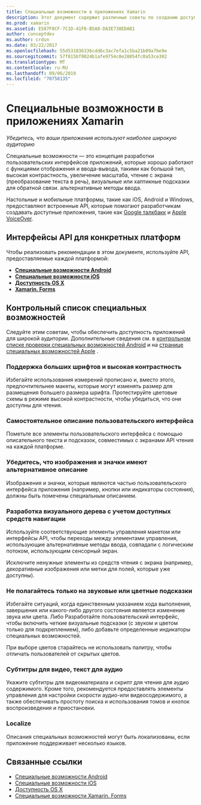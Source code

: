```yaml
---
title: Специальные возможности в приложениях Xamarin
description: Этот документ содержит различные советы по созданию доступных приложений. Например, он включает рекомендации по использованию больших шрифтов, высокой контрастности, интерфейсов с самоописанием и т. д.
ms.prod: xamarin
ms.assetid: E587F0CF-7C1D-41F8-B5A8-DA3E738EDA81
author: conceptdev
ms.author: crdun
ms.date: 03/22/2017
ms.openlocfilehash: 55d531036336cdd6c3ac7efa1c5ba21b09a7be9e
ms.sourcegitcommit: 57f815bf0024b1afe9754c0e28054fc0a53ce302
ms.translationtype: MT
ms.contentlocale: ru-RU
ms.lasthandoff: 09/06/2019
ms.locfileid: "70758135"
---
```

# <a name="accessibility-in-xamarin-apps"></a>Специальные возможности в приложениях Xamarin

_Убедитесь, что ваши приложения используют наиболее широкую аудиторию_

Специальные возможности — это концепция разработки пользовательских интерфейсов приложений, которые хорошо работают с функциями отображения и ввода-вывода, такими как большой тип, высокая контрастность, увеличение масштаба, чтение с экрана (преобразование текста в речь), визуальные или хаптикные подсказки для обратной связи. альтернативные методы ввода.

Настольные и мобильные платформы, такие как iOS, Android и Windows, предоставляют встроенные API, которые помогают разработчикам создавать доступные приложения, такие как [Google талкбакк](https://play.google.com/store/apps/details?id=com.google.android.marvin.talkback) и [Apple VoiceOver](http://www.apple.com/accessibility/ios/voiceover/).

## <a name="platform-specific-apis"></a>Интерфейсы API для конкретных платформ

Чтобы реализовать рекомендации в этом документе, используйте API, предоставляемые каждой платформой:

- [**Специальные возможности Android**](~/android/app-fundamentals/accessibility.md)
- [**Специальные возможности iOS**](~/ios/app-fundamentals/accessibility.md)
- [**Доступность OS X**](~/mac/app-fundamentals/accessibility.md)
- [**Xamarin. Forms**](~/xamarin-forms/app-fundamentals/accessibility/index.md)

<a name="checklist" />

## <a name="accessibility-checklist"></a>Контрольный список специальных возможностей

Следуйте этим советам, чтобы обеспечить доступность приложений для широкой аудитории. Дополнительные сведения см. в [контрольном списке проверки специальных возможностей Android](https://developer.android.com/training/accessibility/testing.html) и на [странице специальных возможностей Apple](http://www.apple.com/accessibility/) .

### <a name="support-large-fonts-and-high-contrast"></a>Поддержка больших шрифтов и высокая контрастность

Избегайте использования измерений прописано и, вместо этого, предпочтительнее макеты, которые могут изменять размер для размещения большего размера шрифта.
Протестируйте цветовые схемы в режиме высокой контрастности, чтобы убедиться, что они доступны для чтения.

### <a name="make-the-user-interface-self-describing"></a>Самостоятельное описание пользовательского интерфейса

Пометьте все элементы пользовательского интерфейса с помощью описательного текста и подсказок, совместимых с экранами API чтения на каждой платформе.

### <a name="ensure-that-images-and-icons-have-an-alternate-text-description"></a>Убедитесь, что изображения и значки имеют альтернативное описание

Изображения и значки, которые являются частью пользовательского интерфейса приложения (например, кнопки или индикаторы состояния), должны быть помечены специальным описанием.

### <a name="design-the-visual-tree-with-accessible-navigation-in-mind"></a>Разработка визуального дерева с учетом доступных средств навигации

Используйте соответствующие элементы управления макетом или интерфейсы API, чтобы переходы между элементами управления, использующие альтернативные методы ввода, совпадали с логическим потоком, использующим сенсорный экран.

Исключите ненужные элементы из средств чтения с экрана (например, декоративные изображения или метки для полей, которые уже доступны).

### <a name="dont-rely-on-audio-or-color-cues-alone"></a>Не полагайтесь только на звуковые или цветные подсказки

Избегайте ситуаций, когда единственным указанием хода выполнения, завершения или какого-либо другого состояния является изменение звука или цвета. Либо Разработайте пользовательский интерфейс, чтобы включить четкие визуальные подсказки (с звуком и цветом только для подкреплением), либо добавьте определенные индикаторы специальных возможностей.

При выборе цветов старайтесь не использовать палитру, чтобы отличать пользователей от скрытых цветов.

### <a name="captioning-for-video-text-for-audio"></a>Субтитры для видео, текст для аудио

Укажите субтитры для видеоматериала и скрипт для чтения для аудио содержимого. Кроме того, рекомендуется предоставлять элементы управления для настройки скорости аудио-или видеосодержимого, а также обеспечивать простоту поиска и использования томов и кнопок воспроизведения и приостановки.

### <a name="localize"></a>Localize

Описания специальных возможностей могут быть локализованы, если приложение поддерживает несколько языков.

## <a name="related-links"></a>Связанные ссылки

- [Специальные возможности Android](~/android/app-fundamentals/accessibility.md)
- [Специальные возможности iOS](~/ios/app-fundamentals/accessibility.md)
- [Доступность OS X](~/mac/app-fundamentals/accessibility.md)
- [Специальные возможности Xamarin. Forms](~/xamarin-forms/app-fundamentals/accessibility/index.md)
